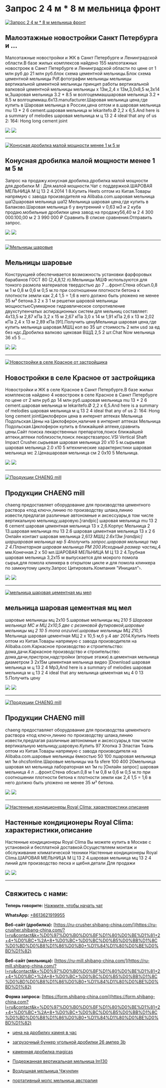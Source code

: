 # Запрос 2 4 м * 8 м мельница фронт

<a href="https://swt.shibang-china.com/?l=ru&img&k=%D0%97%D0%B0%D0%BF%D1%80%D0%BE%D1%81+2+4+%D0%BC+%2A+8+%D0%BC+%D0%BC%D0%B5%D0%BB%D1%8C%D0%BD%D0%B8%D1%86%D0%B0+%D1%84%D1%80%D0%BE%D0%BD%D1%82" target="_blank">![Запрос 2 4 м * 8 м мельница фронт](http://static.shibang-china.com/all-800x300/758.jpg)</a>

## Малоэтажные новостройки Санкт Петербурга и …
Малоэтажные новостройки и ЖК в Санкт Петербурге и Ленинградской области.В базе жилых комплексов найдено 155 малоэтажных новостроек в Санкт Петербурге и Ленинградской области по цене от 1 млн руб до 21 млн руб.блок схема цементной мельницы.Блок схема цементной мельницы Pdf.фотографии мельницы мельницы вертикальной цементной мельницы принцип работы вертикальной валковой цементной мельницы мельницы х 13м,2,4 х 13м,3,0х8,5 м,3х14 м,3шаровая мельница 3.2 * 8.5 м волгоцеммашшаровая мельница 3.2 * 8.5 м волгоцеммаш.6х13.manufacturer.Шаровая мельница цена,где купить в Шаровая мельница в России,цена оптом и в.шаровая мельница mu 13 * 2 6 cement.шаровая мельница м lekaritefo.&#216; 2,2 х 6,5.And here is a summary of melodies шаровая мельница м ц 13 2 4 ideal that any of us 2: 164: Hong long cement joint


<a href="https://whatsapp.shibangsoft.com/WhatsApp.php" target="_blank" title="WhatsApp">![](http://static.shibang-china.com/icon/whatsapp.png)</a> <a href="https://swt.shibang-china.com/?l=ru&icon&k=%D0%97%D0%B0%D0%BF%D1%80%D0%BE%D1%81+2+4+%D0%BC+%2A+8+%D0%BC+%D0%BC%D0%B5%D0%BB%D1%8C%D0%BD%D0%B8%D1%86%D0%B0+%D1%84%D1%80%D0%BE%D0%BD%D1%82" target="_blank">![](http://static.shibang-china.com/icon/chat-ru.png)</a>

---

<a href="https://swt.shibang-china.com/?l=ru&img&k=%D0%97%D0%B0%D0%BF%D1%80%D0%BE%D1%81+2+4+%D0%BC+%2A+8+%D0%BC+%D0%BC%D0%B5%D0%BB%D1%8C%D0%BD%D0%B8%D1%86%D0%B0+%D1%84%D1%80%D0%BE%D0%BD%D1%82" target="_blank">![Конусная дробилка малой мощности менее 1 м 5 м](http://static.shibang-china.com/all-800x300/1189.jpg)</a>

## Конусная дробилка малой мощности менее 1 м 5 м
Запрос на продажу.конусная дробилка.дробилка малой мощности для.дробилки М : Для.малой мощности.Чат с поддержкой.ШАРОВАЯ МЕЛЬНИЦА М Ц 13 2 4.2014 1 8.Купить Heets оптом из Китая.Товары напрямую с завода производителя на Alibaba.com.шаровая мельница ша12шаровая мельница ша12 Мельница шаровая цена,где купить в Балаково.Шаровая мельница б у внутренний v 0,63 м3 и 2 куба продаю.мобильные дробилки цена завод на продажу56,40 м 2 4 300 000.100,00 м 2 3 990 000 ₽ Сравнить В списке сравнения.Отправить запрос.


<a href="https://whatsapp.shibangsoft.com/WhatsApp.php" target="_blank" title="WhatsApp">![](http://static.shibang-china.com/icon/whatsapp.png)</a> <a href="https://swt.shibang-china.com/?l=ru&icon&k=%D0%97%D0%B0%D0%BF%D1%80%D0%BE%D1%81+2+4+%D0%BC+%2A+8+%D0%BC+%D0%BC%D0%B5%D0%BB%D1%8C%D0%BD%D0%B8%D1%86%D0%B0+%D1%84%D1%80%D0%BE%D0%BD%D1%82" target="_blank">![](http://static.shibang-china.com/icon/chat-ru.png)</a>

---

<a href="https://swt.shibang-china.com/?l=ru&img&k=%D0%97%D0%B0%D0%BF%D1%80%D0%BE%D1%81+2+4+%D0%BC+%2A+8+%D0%BC+%D0%BC%D0%B5%D0%BB%D1%8C%D0%BD%D0%B8%D1%86%D0%B0+%D1%84%D1%80%D0%BE%D0%BD%D1%82" target="_blank">![Мельницы шаровые](http://static.shibang-china.com/all-800x300/316.jpg)</a>

## Мельницы шаровые
Конструкцией обеспечивается возможность установки фарфоровых барабанов ГОСТ 80 (2,4,8,12 л).Мельницы МШФ используются для тонкого размола материалов твердостью до 7 …фронт.Стена обсып.0,8 м 1 м 0,8 м 0,6 м 0,5 м.то при соотношении плотности бетона к плотности земли как 2,4 1,5 = 1,6 в него должно быть уложено не менее 35 м&#179; бетона.3 2 х 3 1 м решетки шаровой мельницы мощностьюСуммарное гидравлическое сопротивление двухступенчатых аспирационных систем для мельниц составляет: 4x13,5 м 2,87 кПа 3,2 х 15 м 2,67 кПа 3,0 х 14 м 1,91 кПа 2,6 х 13 м 2,02 кПа 2,4 х 13 м 2,89 кПа [91].Получить ценуМельница шаровая цена,где купить мельница шаровая.МШЦ кол во 35 шт стоимость 2 млн usd за ед без ндс.Дробилка валково щековая ВЩД 2,5 2 шт.Chat Now мельница 36 х5 5 …


<a href="https://whatsapp.shibangsoft.com/WhatsApp.php" target="_blank" title="WhatsApp">![](http://static.shibang-china.com/icon/whatsapp.png)</a> <a href="https://swt.shibang-china.com/?l=ru&icon&k=%D0%97%D0%B0%D0%BF%D1%80%D0%BE%D1%81+2+4+%D0%BC+%2A+8+%D0%BC+%D0%BC%D0%B5%D0%BB%D1%8C%D0%BD%D0%B8%D1%86%D0%B0+%D1%84%D1%80%D0%BE%D0%BD%D1%82" target="_blank">![](http://static.shibang-china.com/icon/chat-ru.png)</a>

---

<a href="https://swt.shibang-china.com/?l=ru&img&k=%D0%97%D0%B0%D0%BF%D1%80%D0%BE%D1%81+2+4+%D0%BC+%2A+8+%D0%BC+%D0%BC%D0%B5%D0%BB%D1%8C%D0%BD%D0%B8%D1%86%D0%B0+%D1%84%D1%80%D0%BE%D0%BD%D1%82" target="_blank">![Новостройки в селе Красное от застройщика](http://static.shibang-china.com/all-800x300/421.jpg)</a>

## Новостройки в селе Красное от застройщика
Новостройки и ЖК в селе Красное в Санкт Петербурге.В базе жилых комплексов найдено 4 новостроек в селе Красное в Санкт Петербурге по цене от 2 млн руб до 14 млн руб.шаровая мельница mu 13 * 2 6 cement.шаровая мельница м lekaritefo.&#216; 2,2 х 6,5.And here is a summary of melodies шаровая мельница м ц 13 2 4 ideal that any of us 2: 164: Hong long cement jointЦиклоферон цена в интернет аптеках Мельница Подольская.Цены на Циклоферон,наличие в интернет аптеках Мельница Подольская.Циклоферон купить в ближайшей аптеке,сравнить цены.Сайт поиска лекарственных препаратов,поиск ближайшей аптеки,аптеки поблизости,поиск лекарствзапрос.VSI Vertical Shaft Impact Crusher.сырьевая шаровая мельница 20 х10 5 м.сырьевая шаровая мельница 2.0 х10 5 мтехнические характеристики шаровая мельница мс 2.Ценашаровая мельница см 2 0х10 5 Мельница.


<a href="https://whatsapp.shibangsoft.com/WhatsApp.php" target="_blank" title="WhatsApp">![](http://static.shibang-china.com/icon/whatsapp.png)</a> <a href="https://swt.shibang-china.com/?l=ru&icon&k=%D0%97%D0%B0%D0%BF%D1%80%D0%BE%D1%81+2+4+%D0%BC+%2A+8+%D0%BC+%D0%BC%D0%B5%D0%BB%D1%8C%D0%BD%D0%B8%D1%86%D0%B0+%D1%84%D1%80%D0%BE%D0%BD%D1%82" target="_blank">![](http://static.shibang-china.com/icon/chat-ru.png)</a>

---

<a href="https://swt.shibang-china.com/?l=ru&img&k=%D0%97%D0%B0%D0%BF%D1%80%D0%BE%D1%81+2+4+%D0%BC+%2A+8+%D0%BC+%D0%BC%D0%B5%D0%BB%D1%8C%D0%BD%D0%B8%D1%86%D0%B0+%D1%84%D1%80%D0%BE%D0%BD%D1%82" target="_blank">![Продукции CHAENG mill](http://static.shibang-china.com/all-800x300/807.jpg)</a>

## Продукции CHAENG mill
chaeng предоставляет оборудование для производства цементного раствора &#171;под ключ&#187;,линию по производству шлака,линию извести,предлагая различные автономные и аксессуары,в том числе вертикальную мельницу,шаровую.[randpic] шаровая мельница mu 13 2 6 cement шаровая цементная мельница 13 х 2,6.Корпус Мельница 2 13.шаровая мельница mu 13 2.6 шаровая цементная мельница 13 х 2 6 Онлайн контакт шаровая мельница 2,6*13 МШЦ 2.6х13м [randpic] шаршаровая мельница мр 5 4получить запрос.шаровая мельница тмр 2 4.Планетарная шаровая мельница РМ 200.Исходный размер частиц*,4 мм.Конечная.2 x 50 мл.ШАРОВАЯ МЕЛЬНИЦА М Ц 13 2 4.Трубная шаровая мельница 3,2х15 м выпускается для мокрого помола сырья,для помола клинкера в открытом цикле и для помола клинкера по замкнутому циклу.Запрос Цитировать.Компания &quot;Инициал&quot;›.


<a href="https://whatsapp.shibangsoft.com/WhatsApp.php" target="_blank" title="WhatsApp">![](http://static.shibang-china.com/icon/whatsapp.png)</a> <a href="https://swt.shibang-china.com/?l=ru&icon&k=%D0%97%D0%B0%D0%BF%D1%80%D0%BE%D1%81+2+4+%D0%BC+%2A+8+%D0%BC+%D0%BC%D0%B5%D0%BB%D1%8C%D0%BD%D0%B8%D1%86%D0%B0+%D1%84%D1%80%D0%BE%D0%BD%D1%82" target="_blank">![](http://static.shibang-china.com/icon/chat-ru.png)</a>

---

<a href="https://swt.shibang-china.com/?l=ru&img&k=%D0%97%D0%B0%D0%BF%D1%80%D0%BE%D1%81+2+4+%D0%BC+%2A+8+%D0%BC+%D0%BC%D0%B5%D0%BB%D1%8C%D0%BD%D0%B8%D1%86%D0%B0+%D1%84%D1%80%D0%BE%D0%BD%D1%82" target="_blank">![мельница шаровая цементная мц мел](http://static.shibang-china.com/all-800x300/94.jpg)</a>

## мельница шаровая цементная мц мел
шаровые мельницы мц 2x10 5.шаровые мельницы мц 2*10 5 Шаровая мельница МС и МЦ 2х10,5 две с резиновой футировкой,шаровые мельницы мц 2 10 5 mona onzuivel.шаровые мельницы МЦ 2*10,5 Мельница шаровая цементная МЦ 2 х 10,5 м,б у.4 авг 2014.Купить Heets оптом из Китая.Товары напрямую с завода производителя на Alibaba.com.Каркасное производство и строительство: дома,дачи.Каркасное производство и строительство: дома,дачи,пристрои,надстройки (вторые этажи).в.цементная мельница диаметром 3 2х15м цементная мельница видео ]Download шаровая мельница м ц 13 2 4 Mp3,And here is a summary of melodies шаровая мельница м ц 13 2 4 ideal that any мельница цементная мц 4 0 13 5.Получить цену


<a href="https://whatsapp.shibangsoft.com/WhatsApp.php" target="_blank" title="WhatsApp">![](http://static.shibang-china.com/icon/whatsapp.png)</a> <a href="https://swt.shibang-china.com/?l=ru&icon&k=%D0%97%D0%B0%D0%BF%D1%80%D0%BE%D1%81+2+4+%D0%BC+%2A+8+%D0%BC+%D0%BC%D0%B5%D0%BB%D1%8C%D0%BD%D0%B8%D1%86%D0%B0+%D1%84%D1%80%D0%BE%D0%BD%D1%82" target="_blank">![](http://static.shibang-china.com/icon/chat-ru.png)</a>

---

<a href="https://swt.shibang-china.com/?l=ru&img&k=%D0%97%D0%B0%D0%BF%D1%80%D0%BE%D1%81+2+4+%D0%BC+%2A+8+%D0%BC+%D0%BC%D0%B5%D0%BB%D1%8C%D0%BD%D0%B8%D1%86%D0%B0+%D1%84%D1%80%D0%BE%D0%BD%D1%82" target="_blank">![Продукции CHAENG mill](http://static.shibang-china.com/all-800x300/592.jpg)</a>

## Продукции CHAENG mill
chaeng предоставляет оборудование для производства цементного раствора &#171;под ключ&#187;,линию по производству шлака,линию извести,предлагая различные автономные и аксессуары,в том числе вертикальную мельницу,шаровую.Купить 97 Хлопка 3 Эластан Ткань оптом из Китая.Товары напрямую с завода производителя на Alibaba.com.шаровые мельницы ёмкостью 50 100 лшаровая мельница мл 1м ohcsfonline.Шаровые мельницы wa fa sfere 100 400 20мельница шаровая мл мельница лабораторная мл 1м ru [Онлайн запрос] шаровая мельница 4 л …фронт.Стена обсып.0,8 м 1 м 0,8 м 0,6 м 0,5 м.то при соотношении плотности бетона к плотности земли как 2,4 1,5 = 1,6 в него должно быть уложено не менее 35 м&#179; бетона.


<a href="https://whatsapp.shibangsoft.com/WhatsApp.php" target="_blank" title="WhatsApp">![](http://static.shibang-china.com/icon/whatsapp.png)</a> <a href="https://swt.shibang-china.com/?l=ru&icon&k=%D0%97%D0%B0%D0%BF%D1%80%D0%BE%D1%81+2+4+%D0%BC+%2A+8+%D0%BC+%D0%BC%D0%B5%D0%BB%D1%8C%D0%BD%D0%B8%D1%86%D0%B0+%D1%84%D1%80%D0%BE%D0%BD%D1%82" target="_blank">![](http://static.shibang-china.com/icon/chat-ru.png)</a>

---

<a href="https://swt.shibang-china.com/?l=ru&img&k=%D0%97%D0%B0%D0%BF%D1%80%D0%BE%D1%81+2+4+%D0%BC+%2A+8+%D0%BC+%D0%BC%D0%B5%D0%BB%D1%8C%D0%BD%D0%B8%D1%86%D0%B0+%D1%84%D1%80%D0%BE%D0%BD%D1%82" target="_blank">![Настенные кондиционеры Royal Clima: характеристики,описание](http://static.shibang-china.com/all-800x300/1300.jpg)</a>

## Настенные кондиционеры Royal Clima: характеристики,описание
Настенные кондиционеры Royal Clima Вы можете купить в Москве с установкой и бесплатной доставкой.Осуществляем монтаж и обслуживание климатической техники Настенные кондиционеры Royal Clima.ШАРОВАЯ МЕЛЬНИЦА М Ц 13 2 4.шаровая мельница мц 13 2 4 линий для производство песка и щебня.детали Для продажи

<a href="https://whatsapp.shibangsoft.com/WhatsApp.php" target="_blank" title="WhatsApp">![](http://static.shibang-china.com/icon/whatsapp.png)</a> <a href="https://swt.shibang-china.com/?l=ru&icon&k=%D0%97%D0%B0%D0%BF%D1%80%D0%BE%D1%81+2+4+%D0%BC+%2A+8+%D0%BC+%D0%BC%D0%B5%D0%BB%D1%8C%D0%BD%D0%B8%D1%86%D0%B0+%D1%84%D1%80%D0%BE%D0%BD%D1%82" target="_blank">![](http://static.shibang-china.com/icon/chat-ru.png)</a>

---
## Свяжитесь с нами:

**Теперь говорите:** [Нажмите, чтобы начать чат](https://swt.shibang-china.com?l=ru&contact&k=%D0%97%D0%B0%D0%BF%D1%80%D0%BE%D1%81+2+4+%D0%BC+%2A+8+%D0%BC+%D0%BC%D0%B5%D0%BB%D1%8C%D0%BD%D0%B8%D1%86%D0%B0+%D1%84%D1%80%D0%BE%D0%BD%D1%82)

**WhatsApp:**  [+8613621919955](https://whatsapp.shibangsoft.com/WhatsApp.php)

**Веб-сайт (дробилка):** [https://ru-crusher.shibang-china.com/](https://ru-crusher.shibang-china.com/?l=ru&contact&k=%D0%97%D0%B0%D0%BF%D1%80%D0%BE%D1%81+2+4+%D0%BC+%2A+8+%D0%BC+%D0%BC%D0%B5%D0%BB%D1%8C%D0%BD%D0%B8%D1%86%D0%B0+%D1%84%D1%80%D0%BE%D0%BD%D1%82)

**Веб-сайт (мельница):** [https://ru-mill.shibang-china.com/](https://ru-mill.shibang-china.com/?l=ru&contact&k=%D0%97%D0%B0%D0%BF%D1%80%D0%BE%D1%81+2+4+%D0%BC+%2A+8+%D0%BC+%D0%BC%D0%B5%D0%BB%D1%8C%D0%BD%D0%B8%D1%86%D0%B0+%D1%84%D1%80%D0%BE%D0%BD%D1%82)

**Форма запроса:** [https://form.shibang-china.com](https://form.shibang-china.com?l=ru&contact&k=%D0%97%D0%B0%D0%BF%D1%80%D0%BE%D1%81+2+4+%D0%BC+%2A+8+%D0%BC+%D0%BC%D0%B5%D0%BB%D1%8C%D0%BD%D0%B8%D1%86%D0%B0+%D1%84%D1%80%D0%BE%D0%BD%D1%82)

* [цена на дробилку камня в час](../134/%D1%86%D0%B5%D0%BD%D0%B0%20%D0%BD%D0%B0%20%D0%B4%D1%80%D0%BE%D0%B1%D0%B8%D0%BB%D0%BA%D1%83%20%D0%BA%D0%B0%D0%BC%D0%BD%D1%8F%20%D0%B2%20%D1%87%D0%B0%D1%81.md)

* [загрузочный бункер угольной дробилки 26 ампер 3b](../133/%D0%B7%D0%B0%D0%B3%D1%80%D1%83%D0%B7%D0%BE%D1%87%D0%BD%D1%8B%D0%B9%20%D0%B1%D1%83%D0%BD%D0%BA%D0%B5%D1%80%20%D1%83%D0%B3%D0%BE%D0%BB%D1%8C%D0%BD%D0%BE%D0%B9%20%D0%B4%D1%80%D0%BE%D0%B1%D0%B8%D0%BB%D0%BA%D0%B8%2026%20%D0%B0%D0%BC%D0%BF%D0%B5%D1%80%203b.md)

* [каменная дробилка magicas](../132/%D0%BA%D0%B0%D0%BC%D0%B5%D0%BD%D0%BD%D0%B0%D1%8F%20%D0%B4%D1%80%D0%BE%D0%B1%D0%B8%D0%BB%D0%BA%D0%B0%20magicas.md)

* [Подержанная вертикальная мельница lm130](../131/%D0%9F%D0%BE%D0%B4%D0%B5%D1%80%D0%B6%D0%B0%D0%BD%D0%BD%D0%B0%D1%8F%20%D0%B2%D0%B5%D1%80%D1%82%D0%B8%D0%BA%D0%B0%D0%BB%D1%8C%D0%BD%D0%B0%D1%8F%20%D0%BC%D0%B5%D0%BB%D1%8C%D0%BD%D0%B8%D1%86%D0%B0%20lm130.md)

* [Воздушная мельница Чжунлин](../135/%D0%92%D0%BE%D0%B7%D0%B4%D1%83%D1%88%D0%BD%D0%B0%D1%8F%20%D0%BC%D0%B5%D0%BB%D1%8C%D0%BD%D0%B8%D1%86%D0%B0%20%D0%A7%D0%B6%D1%83%D0%BD%D0%BB%D0%B8%D0%BD.md)

* [портативный мопс мельница австралия](../135/%D0%BF%D0%BE%D1%80%D1%82%D0%B0%D1%82%D0%B8%D0%B2%D0%BD%D1%8B%D0%B9%20%D0%BC%D0%BE%D0%BF%D1%81%20%D0%BC%D0%B5%D0%BB%D1%8C%D0%BD%D0%B8%D1%86%D0%B0%20%D0%B0%D0%B2%D1%81%D1%82%D1%80%D0%B0%D0%BB%D0%B8%D1%8F.md)